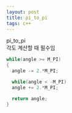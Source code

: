 ```yaml
---
layout: post
title: pi_to_pi
tags: c++
---
```


pi_to_pi <br/>
각도 계산할 때 필수임 <br/>

~~~c++
while(angle >= M_PI)
{
  angle -= 2.*M_PI;

  while(angle < -M_PI)
  angle += 2.*M_PI;

  return angle;
}
~~~